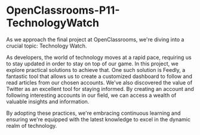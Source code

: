 # OpenClassrooms-P11-TechnologyWatch

As we approach the final project at OpenClassrooms, we're diving into a crucial topic: Technology Watch.

As developers, the world of technology moves at a rapid pace, requiring us to stay updated in order to stay on top of our game. 
In this project, we explore practical solutions to achieve that. 
One such solution is Feedly, a fantastic tool that allows us to create a customized dashboard to follow and read articles from our chosen accounts.
We've also discovered the value of Twitter as an excellent tool for staying informed. 
By creating an account and following interesting accounts in our field, we can access a wealth of valuable insights and information.

By adopting these practices, we're embracing continuous learning and ensuring we're equipped with the latest knowledge to excel in the dynamic realm of technology.
